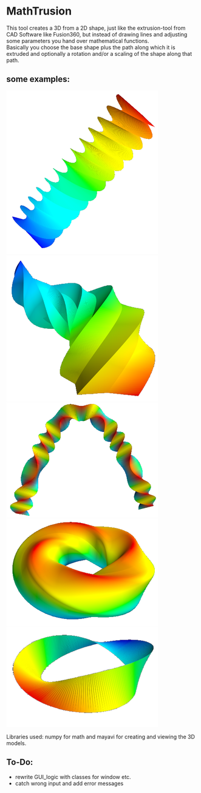 # MathTrusion
This tool creates a 3D from a 2D shape, just like the extrusion-tool from CAD Software like Fusion360, but instead of drawing lines and adjusting some parameters you hand over mathematical functions.</br>
Basically you choose the base shape plus the path along which it is extruded and optionally a rotation and/or a scaling of the shape along that path.

## some examples:
![Screw](pics/screw.png)
![Star Helix](pics/star_helix.png)
![Triangle Parabola](pics/triangle_parabola.png)
![Squircle Circle](pics/squircle_circle.png)
![Mobius Loop](pics/mobius_loop.png)

Libraries used: numpy for math and mayavi for creating and viewing the 3D models.

## To-Do:
- rewrite GUI_logic with classes for window etc.
- catch wrong input and add error messages